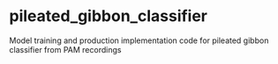 # pileated_gibbon_classifier
Model training and production implementation code for pileated gibbon classifier from PAM recordings
